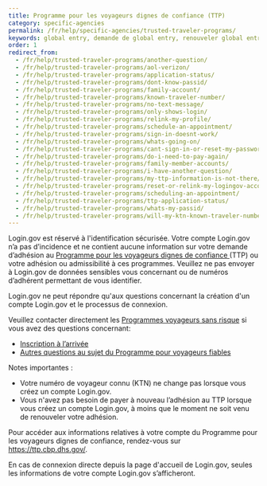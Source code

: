 ```yaml
---
title: Programme pour les voyageurs dignes de confiance (TTP)
category: specific-agencies
permalink: /fr/help/specific-agencies/trusted-traveler-programs/
keywords: global entry, demande de global entry, renouveler global entry, nexus, TSA, Sentri, voyageurs dignes de confiance, TTP, renouvellement global entry
order: 1
redirect_from:
  - /fr/help/trusted-traveler-programs/another-question/
  - /fr/help/trusted-traveler-programs/aol-verizon/
  - /fr/help/trusted-traveler-programs/application-status/
  - /fr/help/trusted-traveler-programs/dont-know-passid/
  - /fr/help/trusted-traveler-programs/family-account/
  - /fr/help/trusted-traveler-programs/known-traveler-number/
  - /fr/help/trusted-traveler-programs/no-text-message/
  - /fr/help/trusted-traveler-programs/only-shows-login/
  - /fr/help/trusted-traveler-programs/relink-my-profile/
  - /fr/help/trusted-traveler-programs/schedule-an-appointment/
  - /fr/help/trusted-traveler-programs/sign-in-doesnt-work/
  - /fr/help/trusted-traveler-programs/whats-going-on/
  - /fr/help/trusted-traveler-programs/cant-sign-in-or-reset-my-password-goes-account/
  - /fr/help/trusted-traveler-programs/do-i-need-to-pay-again/
  - /fr/help/trusted-traveler-programs/family-member-accounts/
  - /fr/help/trusted-traveler-programs/i-have-another-question/
  - /fr/help/trusted-traveler-programs/my-ttp-information-is-not-there/
  - /fr/help/trusted-traveler-programs/reset-or-relink-my-logingov-account-for-ttp/
  - /fr/help/trusted-traveler-programs/scheduling-an-appointment/
  - /fr/help/trusted-traveler-programs/ttp-application-status/
  - /fr/help/trusted-traveler-programs/whats-my-passid/
  - /fr/help/trusted-traveler-programs/will-my-ktn-known-traveler-number-change/
---
```


Login.gov est réservé à l'identification sécurisée. Votre compte Login.gov n’a pas d’incidence et ne contient aucune information sur votre demande d’adhésion au [Programme pour les voyageurs dignes de confiance ](https://ttp.dhs.gov/)(TTP) ou votre adhésion ou admissibilité à ces programmes. Veuillez ne pas envoyer à Login.gov de données sensibles vous concernant ou de numéros d’adhérent permettant de vous identifier.

Login.gov ne peut répondre qu'aux questions concernant la création d'un compte Login.gov et le processus de connexion.

Veuillez contacter directement les [Programmes voyageurs sans risque](https://help.cbp.gov/s/questions?language=en_US) si vous avez des questions concernant:

* [Inscription à l’arrivée](https://help.cbp.gov/s/article/Article-1871?language=en_US)
* [Autres questions au sujet du Programme pour voyageurs fiables](https://help.cbp.gov/s/all-ttp-articles?language=en_US)

Notes importantes :
* Votre numéro de voyageur connu (KTN) ne change pas lorsque vous créez un compte Login.gov.
* Vous n'avez pas besoin de payer à nouveau l’adhésion au TTP lorsque vous créez un compte Login.gov, à moins que le moment ne soit venu de renouveler votre adhésion.

Pour accéder aux informations relatives à votre compte du Programme pour les voyageurs dignes de confiance, rendez-vous sur <https://ttp.cbp.dhs.gov/>.

En cas de connexion directe depuis la page d'accueil de Login.gov, seules les informations de votre compte Login.gov s’afficheront.
